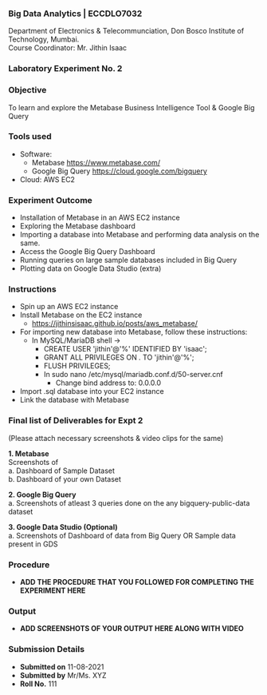  ### Big Data Analytics | ECCDLO7032 
Department of Electronics & Telecommunciation, 
Don Bosco Institute of Technology, Mumbai.  
Course Coordinator: Mr. Jithin Isaac

### Laboratory Experiment No. 2
 
### Objective  
To learn and explore the Metabase Business Intelligence Tool & Google Big Query 

### Tools used  
- Software: 
  - Metabase https://www.metabase.com/
  - Google Big Query https://cloud.google.com/bigquery
- Cloud: AWS EC2

### Experiment Outcome
- Installation of Metabase in an AWS EC2 instance 
- Exploring the Metabase dashboard
- Importing a database into Metabase and performing data analysis on the same.
- Access the Google Big Query Dashboard
- Running queries on large sample databases included in Big Query
- Plotting data on Google Data Studio (extra)

### Instructions

- Spin up an AWS EC2 instance
- Install Metabase on the EC2 instance
  - https://jithinsisaac.github.io/posts/aws_metabase/
- For importing new database into Metabase, follow these instructions:
  - In MySQL/MariaDB shell ->
    - CREATE USER 'jithin'@'%' IDENTIFIED BY 'isaac';
    - GRANT ALL PRIVILEGES ON *.* TO 'jithin'@'%';
    - FLUSH PRIVILEGES;
    - In sudo nano /etc/mysql/mariadb.conf.d/50-server.cnf
      - Change bind address to: 0.0.0.0
- Import .sql database into your EC2 instance
- Link the database with Metabase 

### Final list of Deliverables for Expt 2
(Please attach necessary screenshots & video clips for the same)

**1. Metabase**  
Screenshots of   
a. Dashboard of Sample Dataset  
b. Dashboard of your own Dataset

**2. Google Big Query**   
a. Screenshots of atleast 3 queries done on the any bigquery-public-data dataset

**3. Google Data Studio (Optional)**  
a. Screenshots of Dashboard of data from Big Query OR Sample data present in GDS

### Procedure 
- **ADD THE PROCEDURE THAT YOU FOLLOWED FOR COMPLETING THE EXPERIMENT HERE**

### Output
- **ADD SCREENSHOTS OF YOUR OUTPUT HERE ALONG WITH VIDEO**  

### Submission Details
- **Submitted on** 11-08-2021
- **Submitted by** Mr/Ms. XYZ
- **Roll No.** 111
